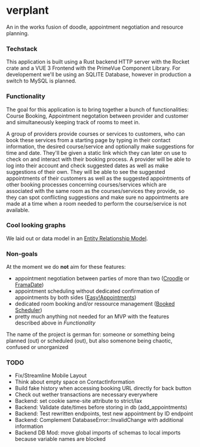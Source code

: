 # verplant

An in the works fusion of doodle, appointment negotiation and resource planning.

### Techstack

This application is built using a Rust backend HTTP server with the Rocket crate and a VUE 3 Frontend with the PrimeVue Component Library.
For developement we'll be using an SQLITE Database, however in production a switch to MySQL is planned.

### Functionality

The goal for this application is to bring together a bunch of functionalities:
Course Booking, Appointment negotation between provider and customer and simultaneously keeping track of rooms to meet in.

A group of providers provide courses or services to customers, who can book these
services from a starting page by typing in their contact information, the desired course/service and optionally make suggestions for time and date.
They'll be given a static link which they can later on use to check on and interact with their booking process. A provider will be able to log into
their account and check suggested dates as well as make suggestions of their own. They will be able to see the suggested appointments of their customers
as well as the suggested appointments of other booking processes concerning courses/services which are associated with the same room as the courses/services
they provide, so they can spot conflicting suggestions and make sure no appointments are made at a time when a room needed to perform the course/service is not available.

### Cool looking graphs

We laid out or data model in an [Entity Relationship Model](./erm.png).

### Non-goals

At the moment we do **not** aim for these features:

- appointment negotiation between parties of more than two ([Croodle](https://github.com/jelhan/croodle) or [FramaDate](https://framagit.org/framasoft/framadate/framadate))
- appointment scheduling without dedicated confirmation of appointments by both sides ([Easy!Appointments](https://easyappointments.org/))
- dedicated room booking and/or ressource management ([Booked Scheduler](https://github.com/effgarces/BookedScheduler))
- pretty much anything not needed for an MVP with the features described above in _Functionality_

The name of the project is german for: someone or something being planned (out) or scheduled (out), but also somenone being chaotic, confused or unorganized

### TODO

- Fix/Streamline Mobile Layout
- Think about empty space on ContactInformation
- Build fake history when accessing booking URL directly for back button
- Check out wether transactions are necessary everywhere
- Backend: set cookie same-site attribute to strict/lax
- Backend: Validate date/times before storing in db (add_appointments)
- Backend: Test rewritten endpoints, test new appointment by ID endpoint
- Backend: Complement DatabaseError::InvalidChange with additional information
- Backend DB Mod: move global imports of schemas to local imports because variable names are blocked
